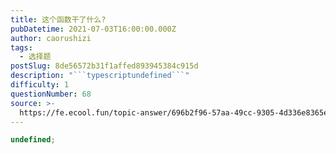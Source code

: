 ```yaml
---
title: 这个函数干了什么?
pubDatetime: 2021-07-03T16:00:00.000Z
author: caorushizi
tags:
  - 选择题
postSlug: 8de56572b31f1affed893945384c915d
description: "```typescriptundefined```"
difficulty: 1
questionNumber: 68
source: >-
  https://fe.ecool.fun/topic-answer/696b2f96-57aa-49cc-9305-4d336e8365ef?orderBy=updateTime&order=desc&tagId=32
---
```


```typescript
undefined;
```
